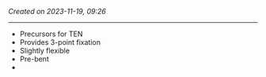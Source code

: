 *Created on 2023-11-19, 09:26* 

---
- Precursors for TEN
- Provides 3-point fixation
- Slightly flexible
- Pre-bent
- 